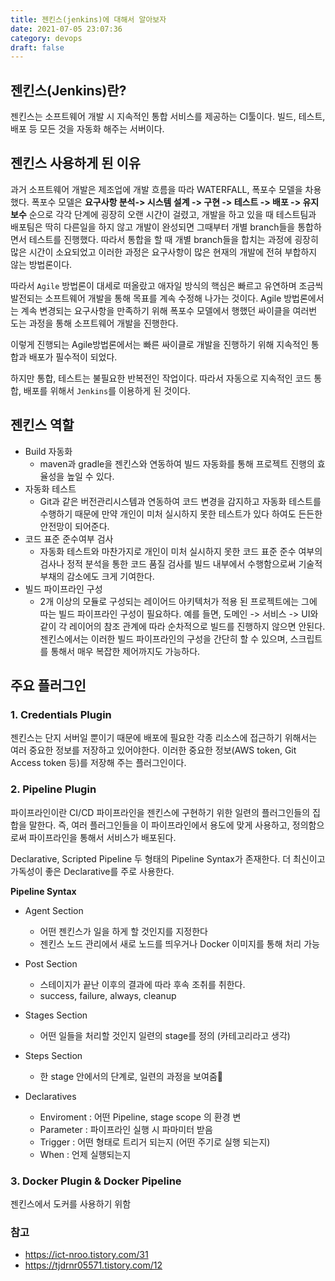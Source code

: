 ```yaml
---
title: 젠킨스(jenkins)에 대해서 알아보자
date: 2021-07-05 23:07:36
category: devops
draft: false
---
```


## 젠킨스(Jenkins)란?
젠킨스는 소프트웨어 개발 시 지속적인 통합 서비스를 제공하는 CI툴이다. 빌드, 테스트, 배포 등 모든 것을 자동화 해주는 서버이다.

## 젠킨스 사용하게 된 이유
과거 소프트웨어 개발은 제조업에 개발 흐름을 따라 WATERFALL, 폭포수 모델을 차용했다.
폭포수 모델은 **요구사항 분석-> 시스템 설계 -> 구현 -> 테스트 -> 배포 -> 유지 보수** 순으로 
각각 단계에 굉장히 오랜 시간이 걸렸고, 개발을 하고 있을 때 테스트팀과 배포팀은 딱히 다른일을 하지 않고 개발이 완성되면 그때부터 개별 branch들을 통합하면서 테스트를 진행했다. 따라서 통합을 할 때 개별 branch들을 합치는 과정에 굉장히 많은 시간이 소요되었고 이러한 과정은 요구사항이 많은 현재의 개발에 전혀 부합하지 않는 방법론이다.


따라서 `Agile` 방법론이 대세로 떠올랐고 애자일 방식의 핵심은 빠르고 유연하며 조금씩 발전되는 소프트웨어 개발을 통해 목표를 계속 수정해 나가는 것이다.  Agile 방법론에서는 계속 변경되는 요구사항을 만족하기 위해 폭포수 모델에서 행했던 싸이클을 여러번 도는 과정을 통해 소프트웨어 개발을 진행한다.


이렇게 진행되는 Agile방법론에서는 빠른 싸이클로 개발을 진행하기 위해 지속적인 통합과 배포가 필수적이 되었다. 


하지만 통합, 테스트는 불필요한 반복전인 작업이다. 따라서 자동으로 지속적인 코드 통합, 배포를 위해서 `Jenkins`를 이용하게 된 것이다.


## 젠킨스 역할
- Build 자동화
    - maven과 gradle을 젠킨스와 연동하여 빌드 자동화를 통해 프로젝트 진행의 효율성을 높일 수 있다.
- 자동화 테스트
    - Git과 같은 버전관리시스템과 연동하여 코드 변경을 감지하고 자동화 테스트를 수행하기 때문에 만약 개인이 미처 실시하지 못한 테스트가 있다 하여도 든든한 안전망이 되어준다.
- 코드 표준 준수여부 검사
    - 자동화 테스트와 마찬가지로 개인이 미처 실시하지 못한 코드 표준 준수 여부의 검사나 정적 분석을 통한 코드 품질 검사를 빌드 내부에서 수행함으로써 기술적 부채의 감소에도 크게 기여한다.
- 빌드 파이프라인 구성
    - 2개 이상의 모듈로 구성되는 레이어드 아키텍처가 적용 된 프로젝트에는 그에 따는 빌드 파이프라인 구성이 필요하다. 예를 들면, 도메인 -> 서비스 -> UI와 같이 각 레이어의 참조 관계에 따라 순차적으로 빌드를 진행하지 않으면 안된다. 젠킨스에서는 이러한 빌드 파이프라인의 구성을 간단히 할 수 있으며, 스크립트를 통해서 매우 복잡한 제어까지도 가능하다.

## 주요 플러그인
### 1. Credentials Plugin 
젠킨스는 단지 서버일 뿐이기 때문에 배포에 필요한 각종 리소스에 접근하기 위해서는 여러 중요한 정보를 저장하고 있어야한다.
이러한 중요한 정보(AWS token, Git Access token 등)를 저장해 주는 플러그인이다.

### 2. Pipeline Plugin 
파이프라인이란 CI/CD 파이프라인을 젠킨스에 구현하기 위한 일련의 플러그인들의 집합을 말한다.
즉, 여러 플러그인들을 이 파이프라인에서 용도에 맞게 사용하고, 정의함으로써 파이프라인을 통해서 서비스가 배포된다.

Declarative, Scripted Pipeline 두 형태의 Pipeline Syntax가 존재한다. 더 최신이고 가독성이 좋은 Declarative를 주로 사용한다.

**Pipeline Syntax**
- Agent Section
    - 어떤 젠킨스가 일을 하게 할 것인지를 지정한다
    - 젠킨스 노드 관리에서 새로 노드를 띄우거나 Docker 이미지를 통해 처리 가능
- Post Section
    - 스테이지가 끝난 이후의 결과에 따라 후속 조취를 취한다.
    - success, failure, always, cleanup
- Stages Section
    - 어떤 일들을 처리할 것인지 일련의 stage를 정의 (카테고리라고 생각)
- Steps Section
    - 한 stage 안에서의 단계로, 일련의 과정을 보여줌

- Declaratives
    - Enviroment : 어떤 Pipeline, stage scope 의 환경 변
    - Parameter : 파이프라인 실행 시 파마미터 받음
    - Trigger : 어떤 형태로 트리거 되는지 (어떤 주기로 실행 되는지)
    - When : 언제 실행되는지

### 3. Docker Plugin & Docker Pipeline 
젠킨스에서 도커를 사용하기 위함


### 참고
- https://ict-nroo.tistory.com/31
- https://tjdrnr05571.tistory.com/12